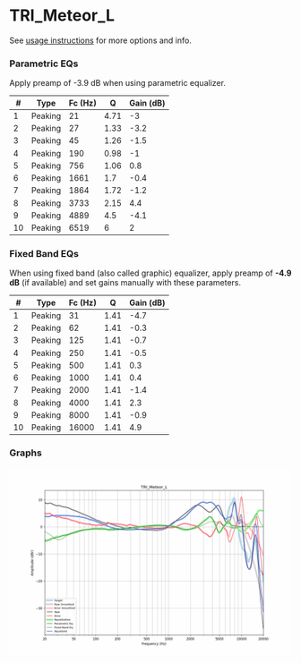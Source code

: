 # TRI_Meteor_L
See [usage instructions](https://github.com/jaakkopasanen/AutoEq#usage) for more options and info.

### Parametric EQs
Apply preamp of -3.9 dB when using parametric equalizer.

|   # | Type    |   Fc (Hz) |    Q |   Gain (dB) |
|-----|---------|-----------|------|-------------|
|   1 | Peaking |        21 | 4.71 |        -3   |
|   2 | Peaking |        27 | 1.33 |        -3.2 |
|   3 | Peaking |        45 | 1.26 |        -1.5 |
|   4 | Peaking |       190 | 0.98 |        -1   |
|   5 | Peaking |       756 | 1.06 |         0.8 |
|   6 | Peaking |      1661 | 1.7  |        -0.4 |
|   7 | Peaking |      1864 | 1.72 |        -1.2 |
|   8 | Peaking |      3733 | 2.15 |         4.4 |
|   9 | Peaking |      4889 | 4.5  |        -4.1 |
|  10 | Peaking |      6519 | 6    |         2   |

### Fixed Band EQs
When using fixed band (also called graphic) equalizer, apply preamp of **-4.9 dB** (if available) and set gains manually with these parameters.

|   # | Type    |   Fc (Hz) |    Q |   Gain (dB) |
|-----|---------|-----------|------|-------------|
|   1 | Peaking |        31 | 1.41 |        -4.7 |
|   2 | Peaking |        62 | 1.41 |        -0.3 |
|   3 | Peaking |       125 | 1.41 |        -0.7 |
|   4 | Peaking |       250 | 1.41 |        -0.5 |
|   5 | Peaking |       500 | 1.41 |         0.3 |
|   6 | Peaking |      1000 | 1.41 |         0.4 |
|   7 | Peaking |      2000 | 1.41 |        -1.4 |
|   8 | Peaking |      4000 | 1.41 |         2.3 |
|   9 | Peaking |      8000 | 1.41 |        -0.9 |
|  10 | Peaking |     16000 | 1.41 |         4.9 |

### Graphs
![](./TRI_Meteor_L.png)
